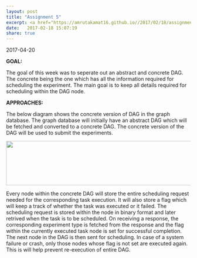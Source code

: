 ```yaml
---
layout: post
title: "Assignment 5"
excerpt: <a href="https://amrutakamat16.github.io//2017/02/18/assignment-5.html">Know more </a>
date:   2017-02-18 15:07:19
share: true
---
```

2017-04-20    

<b>GOAL:</b>  

The goal of this week was to seperate out an abstract and concrete DAG. The concrete being the one which has all the information required for scheduling the experiment. The main goal is to keep all details required for scheduling within the DAG node.   

<b> APPROACHES: </b>    

The below diagram shows the concrete version of DAG in the graph database. The graph database will initially have an abstract DAG which will be fetched and converted to a concrete DAG. The concrete version of the DAG will be used to submit the experiments.    

<p align="center">
  <img src="../../../DAG.png" style="height: 121px !important;
    width: 685px !important;">
</p>
    
Every node within the concrete DAG will store the entire scheduling request needed for the corresponding task execution. It will also store a flag which will keep a track of whether the task was executed or it failed. The scheduling request is stored within the node in binary format and later retrived when the task is to be scheduled. On receiving a response, the corresponding experiment type is fetched from the response and the flag within the currently executed task node is set for successful completion. The next node in the DAG is then sent for scheduling. In case of a system failure or crash, only those nodes whose flag is not set are executed again. This is will help prevent re-execution of entire DAG.   
